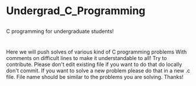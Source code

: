 # Undergrad_C_Programming
##
C programming for undergraduate students!
#
Here we will push solves of various kind of C programming problems
With comments on difficult lines to make it understandable to all!
Try to contribute.
Please don't edit existing file if you want to do that do locally don't commit.
If you want to solve a new problem please do that in a new .c file.
File name should be similar to the problems you are solving.
Thanks!
